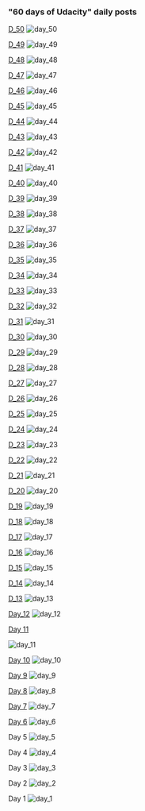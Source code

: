 ### "60 days of Udacity" daily posts

[D_50]()
![day_50](assets/60_days_Udacity/D50.png)

[D_49]()
![day_49](assets/60_days_Udacity/D49.png)


[D_48]()
![day_48](assets/60_days_Udacity/D48.png)

[D_47]()
![day_47](assets/60_days_Udacity/D47.png)

[D_46]()
![day_46](assets/60_days_Udacity/D46.png)

[D_45]()
![day_45](assets/60_days_Udacity/D45.png)

[D_44]()
![day_44](assets/60_days_Udacity/D44.png)

[D_43]()
![day_43](assets/60_days_Udacity/D43.png)

[D_42](https://bertelsmanncloud.slack.com/archives/CRDMQ3H32/p1580252049270700?thread_ts=1580252049.270700)
![day_42](assets/60_days_Udacity/D42.png)

[D_41](https://bertelsmanncloud.slack.com/archives/CRDMQ3H32/p1580165727096400?thread_ts=1580165727.096400)
![day_41](assets/60_days_Udacity/D41.png)

[D_40](https://bertelsmanncloud.slack.com/archives/CRDMQ3H32/p1579992238045100?thread_ts=1579992238.045100)
![day_40](assets/60_days_Udacity/D40.png)

[D_39](https://bertelsmanncloud.slack.com/archives/CRDMQ3H32/p1579819678071200?thread_ts=1579819678.071200)
![day_39](assets/60_days_Udacity/D39.png)


[D_38](https://bertelsmanncloud.slack.com/archives/CRDMQ3H32/p1579646312083400?thread_ts=1579646312.083400)
![day_38](assets/60_days_Udacity/D38.png)

[D_37](https://bertelsmanncloud.slack.com/archives/CRDMQ3H32/p1579540642238400?thread_ts=1579540642.238400)
![day_37](assets/60_days_Udacity/D37.png)

[D_36](https://bertelsmanncloud.slack.com/archives/CRDMQ3H32/p1579388018189400)
![day_36](assets/60_days_Udacity/D36.png)

[D_35](https://bertelsmanncloud.slack.com/archives/CRDMQ3H32/p1579281177309700?thread_ts=1579281177.309700)
![day_35](assets/60_days_Udacity/D35.png)

[D_34](https://bertelsmanncloud.slack.com/archives/CRDMQ3H32/p1579125851327400)
![day_34](assets/60_days_Udacity/D34.png)

[D_33](https://bertelsmanncloud.slack.com/archives/CRDMQ3H32/p1579041986293900?thread_ts=1579041986.293900)
![day_33](assets/60_days_Udacity/D33.png)

[D_32](https://bertelsmanncloud.slack.com/archives/CRDMQ3H32/p1578956316143700?thread_ts=1578956316.143700)
![day_32](assets/60_days_Udacity/D32.png)

[D_31](https://bertelsmanncloud.slack.com/archives/CRDMQ3H32/p1578869858034200?thread_ts=1578869858.034200)
![day_31](assets/60_days_Udacity/D31.png)

[D_30](https://bertelsmanncloud.slack.com/archives/CRDMQ3H32/p1578782965397600)
![day_30](assets/60_days_Udacity/D30.png)

[D_29](https://bertelsmanncloud.slack.com/archives/CRDMQ3H32/p1578696391323700?thread_ts=1578696391.323700)
![day_29](assets/60_days_Udacity/D29.png)

[D_28](https://bertelsmanncloud.slack.com/archives/CRDMQ3H32/p1578610641268700?thread_ts=1578610641.268700)
![day_28](assets/60_days_Udacity/D28.png)

[D_27](https://bertelsmanncloud.slack.com/archives/CRDMQ3H32/p1578523784028100?thread_ts=1578523784.028100)
![day_27](assets/60_days_Udacity/D27.png)

[D_26](https://bertelsmanncloud.slack.com/archives/CRDMQ3H32/p1578435713250300?thread_ts=1578435713.250300)
![day_26](assets/60_days_Udacity/D26.png)

[D_25](https://bertelsmanncloud.slack.com/archives/CRDMQ3H32/p1578263911128300)
![day_25](assets/60_days_Udacity/D25.png)

[D_24](https://bertelsmanncloud.slack.com/archives/CRDMQ3H32/p1578178297413400?thread_ts=1578178297.413400)
![day_24](assets/60_days_Udacity/D24.png)

[D_23](https://bertelsmanncloud.slack.com/archives/CRDMQ3H32/p1578090718252100?thread_ts=1578090718.252100)
![day_23](assets/60_days_Udacity/D23.png)

[D_22](https://bertelsmanncloud.slack.com/archives/CRDMQ3H32/p1578005675090900?thread_ts=1578005675.090900)
![day_22](assets/60_days_Udacity/D22.png)

[D_21](https://bertelsmanncloud.slack.com/archives/CRDMQ3H32/p1577919287447400?thread_ts=1577919287.447400)
![day_21](assets/60_days_Udacity/D21.png)

[D_20](https://bertelsmanncloud.slack.com/archives/CRDMQ3H32/p1577829437423100?thread_ts=1577829437.423100)
![day_20](assets/60_days_Udacity/D20.png)

[D_19](https://bertelsmanncloud.slack.com/archives/CRDMQ3H32/p1577733599183900?thread_ts=1577733599.183900)
![day_19](assets/60_days_Udacity/D19.png)

[D_18](https://bertelsmanncloud.slack.com/archives/CRDMQ3H32/p1577660105267300?thread_ts=1577660105.267300)
![day_18](assets/60_days_Udacity/D18.png)

[D_17](https://bertelsmanncloud.slack.com/archives/CRDMQ3H32/p1577573860252500?thread_ts=1577573860.252500)
![day_17](assets/60_days_Udacity/D17.png)


[D_16](https://bertelsmanncloud.slack.com/archives/CRDMQ3H32/p1577487469212700?thread_ts=1577487469.212700)
![day_16](assets/60_days_Udacity/D16.png)

[D_15](https://bertelsmanncloud.slack.com/archives/CRDMQ3H32/p1577401161229700?thread_ts=1577401161.229700)
![day_15](assets/60_days_Udacity/D15.png)

[D_14](https://bertelsmanncloud.slack.com/archives/CRDMQ3H32/p1577314720263200)
![day_14](assets/60_days_Udacity/D14.png)

[D_13](https://bertelsmanncloud.slack.com/archives/CRDMQ3H32/p1577226352239000?thread_ts=1577226352.239000)
![day_13](assets/60_days_Udacity/D13.png)

[Day_12](https://bertelsmanncloud.slack.com/archives/CRDMQ3H32/p1577055102312700)
![day_12](assets/60_days_Udacity/D12.png)

[Day 11](https://bertelsmanncloud.slack.com/archives/CRDMQ3H32/p1576968648373100?thread_ts=1576968648.373100)

![day_11](assets/60_days_Udacity/D11.png)

[Day 10](https://bertelsmanncloud.slack.com/archives/CRDMQ3H32/p1576880366416300?thread_ts=1576880366.416300)
![day_10](assets/60_days_Udacity/D10.png)

[Day 9](https://bertelsmanncloud.slack.com/archives/CRDMQ3H32/p1576775047274600?thread_ts=1576775047.274600)
![day_9](assets/60_days_Udacity/D9.png)

[Day 8](https://bertelsmanncloud.slack.com/archives/CRDMQ3H32/p1576682275082100?thread_ts=1576682275.082100)
![day_8](assets/60_days_Udacity/D8.png)

[Day 7](https://bertelsmanncloud.slack.com/archives/CRDMQ3H32/p1576534492401100)
![day_7](assets/60_days_Udacity/D7.png)

[Day 6](https://bertelsmanncloud.slack.com/archives/CRDMQ3H32/p1576449530461100?thread_ts=1576449530.461100)
![day_6](assets/60_days_Udacity/D6.png)

Day 5
![day_5](assets/60_days_Udacity/D5.png)

Day 4
![day_4](assets/60_days_Udacity/D4.png)

Day 3
![day_3](assets/60_days_Udacity/D3.png)

Day 2
![day_2](assets/60_days_Udacity/D2.png)

Day 1
![day_1](assets/60_days_Udacity/D1.png)
